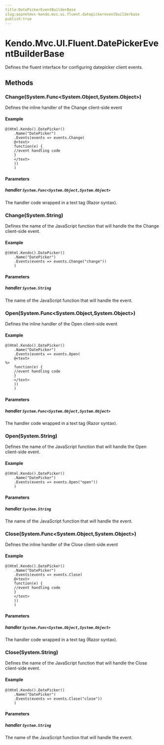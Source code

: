 ```yaml
---
title:DatePickerEventBuilderBase
slug:aspnetmvc-kendo.mvc.ui.fluent.datepickereventbuilderbase
publish:true
---
```


# Kendo.Mvc.UI.Fluent.DatePickerEventBuilderBase
Defines the fluent interface for configuring datepicker client events.



## Methods

### Change(System.Func\<System.Object,System.Object\>)
Defines the inline handler of the Change client-side event

#### Example

    @(Html.Kendo().DatePicker()
        .Name("DatePicker")
        .Events(events => events.Change(
        @<text>
        function(e) {
        //event handling code
        }
        </text>
        ))
        )
        


#### Parameters

##### handler `System.Func<System.Object,System.Object>`
The handler code wrapped in a text tag (Razor syntax).




### Change(System.String)
Defines the name of the JavaScript function that will handle the the Change client-side event.

#### Example

    @(Html.Kendo().DatePicker()
        .Name("DatePicker")
        .Events(events => events.Change("change"))
        )
        


#### Parameters

##### handler `System.String`
The name of the JavaScript function that will handle the event.




### Open(System.Func\<System.Object,System.Object\>)
Defines the inline handler of the Open client-side event

#### Example

    @(Html.Kendo().DatePicker()
        .Name("DatePicker")
        .Events(events => events.Open(
        @<text>
    %>
        function(e) {
        //event handling code
        }
        </text>
        ))
        )
        


#### Parameters

##### handler `System.Func<System.Object,System.Object>`
The handler code wrapped in a text tag (Razor syntax).




### Open(System.String)
Defines the name of the JavaScript function that will handle the Open client-side event.

#### Example

    @(Html.Kendo().DatePicker()
        .Name("DatePicker")
        .Events(events => events.Open("open"))
        )
        


#### Parameters

##### handler `System.String`
The name of the JavaScript function that will handle the event.




### Close(System.Func\<System.Object,System.Object\>)
Defines the inline handler of the Close client-side event

#### Example

    @(Html.Kendo().DatePicker()
        .Name("DatePicker")
        .Events(events => events.Close(
        @<text>
        function(e) {
        //event handling code
        }
        </text>
        ))
        )
        


#### Parameters

##### handler `System.Func<System.Object,System.Object>`
The handler code wrapped in a text tag (Razor syntax).




### Close(System.String)
Defines the name of the JavaScript function that will handle the Close client-side event.

#### Example

    @(Html.Kendo().DatePicker()
        .Name("DatePicker")
        .Events(events => events.Close("close"))
        )
        


#### Parameters

##### handler `System.String`
The name of the JavaScript function that will handle the event.





